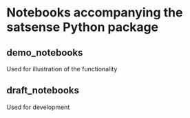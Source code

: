 # Notebooks accompanying the satsense Python package

## demo_notebooks

Used for illustration of the functionality

## draft_notebooks

Used for development
